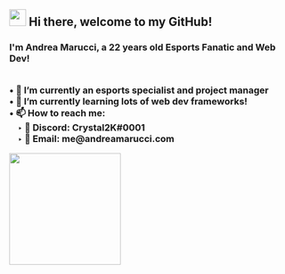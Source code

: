 <h2><img src='https://i.imgur.com/rHXHSgw.gif' width='30'> Hi there, welcome to my GitHub!  </h2>
<h3> I'm <strong>Andrea Marucci</strong>, a 22 years old Esports Fanatic and Web Dev!

<p> 
<br>&#8226; 💼 I’m currently an esports specialist and project manager
<br>&#8226; 🌱 I’m currently learning lots of web dev frameworks!
<br>&#8226; 📫 How to reach me:
<br>&nbsp;&nbsp;&nbsp;&nbsp;&#8227; 💬 Discord: Crystal2K#0001
<br>&nbsp;&nbsp;&nbsp;&nbsp;&#8227; 📧 Email: me@andreamarucci.com
</p>
  
 <p> 
 <a href='https://ko-fi.com/crystal2k'><img src='https://i.imgur.com/mlovzWn.png' width='200'></a>
 </p>
